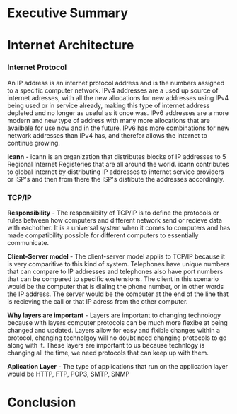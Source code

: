 # Executive Summary 
# Internet Architecture

### Internet Protocol
An IP address is an internet protocol address and is the numbers assigned to a specific computer network. IPv4 addresses are a used up source of internet adresses, with all the new allocations for new addresses using IPv4 being used or in service already, making this type of internet address depleted and no longer as useful as it once was. IPv6 addresses are a more modern and new type of address with many more allocations that are availbale for use now and in the future. IPv6 has more combinations for new network addresses than IPv4 has, and therefor allows the internet to continue growing.  

**icann** - icann is an organization that distributes blocks of IP addresses to 5 Regional Internet Registeries that are all around the world. icann contributes to global internet by distributing IP addresses to internet service providers or ISP's and then from there the ISP's distibute the addresses accordingly.

### TCP/IP

**Responsibility** - The responsibilty of TCP/IP is to define the protocols or rules between how computers and different network send or recieve data with eachother. It is a universal system when it comes to computers and has made compatibility possible for different computers to essentially communicate. 

**Client-Server model** - The client-server model applis to TCP/IP because it is very comparitive to this kind of system. Telephones have  unique numbers that can compare to IP addresses and telephones also have port numbers that can be compared to specific exstensions. The client in this scenario would be the computer that is dialing the phone number, or in other words the IP address. The server would be the computer at the end of the line that is recieving the call or that IP adress from the other computer.

**Why layers are important** - Layers are important to changing technology because with layers computer protocols can be much more flexibe 
at being changed and updated. Layers allow for easy and flxible changes within a protocol, changing technolgoy will no doubt need changing protocols to go along with it. These layers are important to us because technlogy is changing all the time, we need protocols that can keep up with them. 

**Aplication Layer** - The type of applications that run on the application layer would be HTTP, FTP, POP3, SMTP, SNMP
# Conclusion


